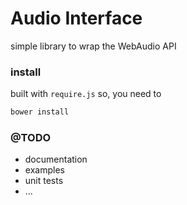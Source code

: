 Audio Interface
=======================================================

simple library to wrap the WebAudio API

### install

built with `require.js` so, you need to

```javascript
bower install
```

### @TODO
-   documentation
-   examples
-   unit tests
-   ...
